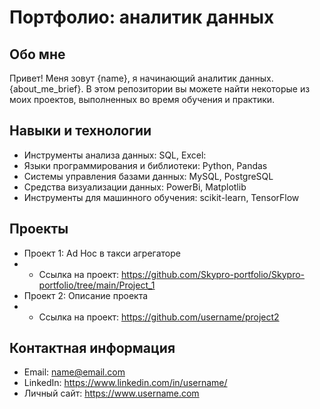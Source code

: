 # Портфолио: аналитик данных

## Обо мне 

Привет! Меня зовут {name}, я начинающий аналитик данных. {about_me_brief}. 
В этом репозитории вы можете найти некоторые из моих проектов, выполненных во время обучения и практики.
<br>

## Навыки и технологии
- Инструменты анализа данных: SQL, Excel: 
- Языки программирования и библиотеки: Python, Pandas
- Системы управления базами данных: MySQL, PostgreSQL
- Средства визуализации данных: PowerBi, Matplotlib
- Инструменты для машинного обучения: scikit-learn, TensorFlow



## Проекты
- Проект 1: Ad Hoc в такси агрегаторе
- - Ссылка на проект: https://github.com/Skypro-portfolio/Skypro-portfolio/tree/main/Project_1
- Проект 2: Описание проекта
- - Ссылка на проект: https://github.com/username/project2


## Контактная информация
- Email: name@email.com
- LinkedIn: https://www.linkedin.com/in/username/
- Личный сайт: https://www.username.com
